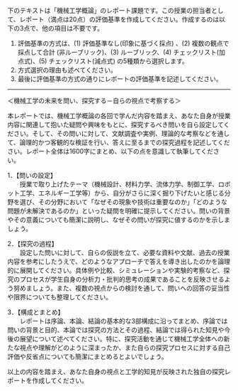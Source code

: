 下のテキストは「機械工学概論」のレポート課題です。この授業の担当者として、レポート（満点は20点）の評価基準を作成してください。作成するのは以下の3点で、他の項目は不要です。

1. 評価基準の方式は、(1) 評価基準なし(印象に基づく採点) 、(2) 複数の観点で採点して合計  (非ルーブリック)、(3) ルーブリック、(4) チェックリスト(加点式)、(5) チェックリスト(減点式) の5種類から選択します。
2. 方式選択の理由も述べてください。
3. 最後に評価基準の方式の通りにレポートの評価基準を記述してください。

---------------------------------------
＜機械工学の未来を問い、探究する－自らの視点で考察する＞

本レポートでは、機械工学概論の各回で学んだ内容を踏まえ、あなた自身が授業内容に関連して抱いた疑問や興味をもとに、探究するべき問いを自ら設定してください。そして、その問いに対して、文献調査や実例、理論的な考察などを通して、論理的かつ客観的な検証を行い、答えに至るまでの探究過程を記述してください。レポート全体は1600字にまとめ、以下の点を意識して執筆してください。

1．【問いの設定】  
　　授業で取り上げたテーマ（機械設計、材料力学、流体力学、制御工学、ロボット工学、エネルギー工学等）から、自分がさらに深く掘り下げたいと感じる分野を選び、その分野において「なぜその現象や技術は重要なのか」「どのような問題が未解決であるのか」といった疑問を明確に提示してください。問いの背景やその意義についても簡潔に説明し、なぜその問いが探究に値するのかを示しましょう。

2．【探究の過程】  
　　設定した問いに対して、自らの仮説を立て、必要な資料や文献、過去の授業内容を参考にしたうえで、どのようなアプローチで答えを導き出したのかを論理的に展開してください。具体例や比較、シミュレーションや実験的考察など、探究のプロセスが学生自身の分析力・批判的思考の成果であることを反映させるよう努めましょう。また、複数の視点からの検討を通して、問いへの回答の妥当性や限界についても整理してください。

3．【構成とまとめ】  
　　レポートは序論、本論、結論の基本的な3部構成に沿ってまとめ、序論では問いの背景と目的、本論では探究の方法とその過程、結論では得られた知見や今後の展望について述べてください。特に、探究活動を通じて機械工学全体への新たな視点や理解がどのように深まったか、また自らの探究プロセスに対する自己評価や反省点についても簡潔にまとめるとよいでしょう。

以上の内容を踏まえ、あなた自身の視点と工学的知見が反映された独自の探究レポートを作成してください。
